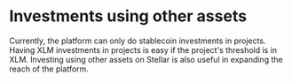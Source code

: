 # Investments using other assets

Currently, the platform can only do stablecoin investments in projects. Having XLM investments in projects is easy if the project's threshold is in XLM. Investing using other assets on Stellar is also useful in expanding the reach of the platform.

